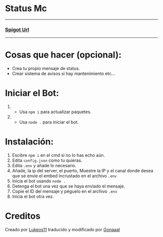 # Status Mc


***


### [**Spigot Url**](https://www.spigotmc.org/resources/mc-discord-server-status-bot.96831/)

***


#  Cosas que hacer (opcional):
- Crea tu propio mensaje de status.
- Crear sistema de avisos si hay mantenimiento etc...

# Iniciar el Bot:
1. - Usa `npm i` para actualizar paquetes.
2. - Usa `node .` para iniciar el bot.

# Instalación:
1. Escibre `npm i` en el cmd si no lo has echo aún.
2. Edita `config.json` como tu quieras.
3. Edita `.env` y añade lo necesario.
4. Añade, la ip del server, el puerto, Muestre la IP y el canal donde desea que se envie el embed incrustado en el archivo `.env`
5. Inicia el bot usando `node .`
6. Detenga el bot una vez que se haya enviado el mensaje.
7. Copie el ID del mensaje y péguelo en el archivo `.env`
8. Inicia el bot otra vez.

# Creditos
Creado por <a href="https://github.com/Lukeos11">Lukeos11</a> traducido y modificado por <a href="https://github.com/gonaaal">Gonaaal</a>
